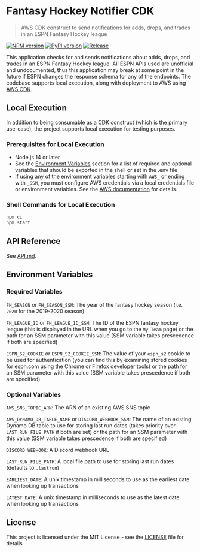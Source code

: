 # Fantasy Hockey Notifier CDK

> AWS CDK construct to send notifications for adds, drops, and trades in an ESPN Fantasy Hockey league

[![NPM version](https://badge.fury.io/js/fantasy-hockey-notifier-cdk.svg)](https://badge.fury.io/js/fantasy-hockey-notifier-cdk)
[![PyPI version](https://badge.fury.io/py/fantasy-hockey-notifier-cdk.svg)](https://badge.fury.io/py/fantasy-hockey-notifier-cdk)
[![Release](https://github.com/ftalburt/fantasy-hockey-notifier-cdk/actions/workflows/release.yml/badge.svg)](https://github.com/ftalburt/fantasy-hockey-notifier-cdk/actions/workflows/release.yml)

This application checks for and sends notifications about adds, drops, and trades in an ESPN Fantasy Hockey league. All ESPN APIs used are unofficial and undocumented, thus this application may break at some point in the future if ESPN changes the response schema for any of the endpoints. The codebase supports local execution, along with deployment to AWS using [AWS CDK](https://aws.amazon.com/cdk).

## Local Execution

In addition to being consumable as a CDK construct (which is the primary use-case), the project supports local execution for testing purposes.

### Prerequisites for Local Execution

* Node.js 14 or later
* See the [Environment Variables](#environment-variables) section for a list of required and optional variables that should be exported in the shell or set in the .env file
* If using any of the environment variables starting with `AWS_` or ending with `_SSM`, you must configure AWS credentials via a local credentials file or environment variables. See the [AWS documentation](https://docs.aws.amazon.com/cli/latest/userguide/cli-chap-configure.html) for details.

### Shell Commands for Local Execution

```sh
npm ci
npm start
```

## API Reference

See [API.md](./API.md).

## Environment Variables

### Required Variables

`FH_SEASON` or `FH_SEASON_SSM`: The year of the fantasy hockey season (i.e. `2020` for the 2019-2020 season)

`FH_LEAGUE_ID` or `FH_LEAGUE_ID_SSM`: The ID of the ESPN fantasy hockey league (this is displayed in the URL when you go to the `My Team` page) or the path for an SSM parameter with this value (SSM variable takes prescedence if both are specified)

`ESPN_S2_COOKIE` or `ESPN_S2_COOKIE_SSM`: The value of your `espn_s2` cookie to be used for authentication (you can find this by examining stored cookies for espn.com using the Chrome or Firefox developer tools) or the path for an SSM parameter with this value (SSM variable takes prescedence if both are specified)

### Optional Variables

`AWS_SNS_TOPIC_ARN`: The ARN of an existing AWS SNS topic

`AWS_DYNAMO_DB_TABLE_NAME` or `DISCORD_WEBHOOK_SSM`: The name of an existing Dynamo DB table to use for storing last run dates (takes priority over `LAST_RUN_FILE_PATH` if both are set) or the path for an SSM parameter with this value (SSM variable takes prescedence if both are specified)

`DISCORD_WEBHOOK`: A Discord webhook URL

`LAST_RUN_FILE_PATH`: A local file path to use for storing last run dates (defaults to `.lastrun`)

`EARLIEST_DATE`: A unix timestamp in milliseconds to use as the earliest date when looking up transactions

`LATEST_DATE`: A unix timestamp in milliseconds to use as the latest date when looking up transactions

## License

This project is licensed under the MIT License - see the [LICENSE](LICENSE) file for details
